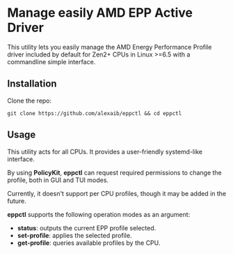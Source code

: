 # Manage easily AMD EPP Active Driver

This utility lets you easily manage the AMD Energy Performance Profile driver included by default for Zen2+ CPUs in Linux >=6.5 with a commandline simple interface.

## Installation

Clone the repo:

```
git clone https://github.com/alexaib/eppctl && cd eppctl
```

## Usage

This utility acts for all CPUs. It provides a user-friendly systemd-like interface.

By using **PolicyKit**, **eppctl** can request required permissions to change the profile, both in GUI and TUI modes.

Currently, it doesn't support per CPU profiles, though it may be added in the future.

**eppctl** supports the following operation modes as an argument:

- **status**: outputs the current EPP profile selected.
- **set-profile**: applies the selected profile.
- **get-profile**: queries available profiles by the CPU.
